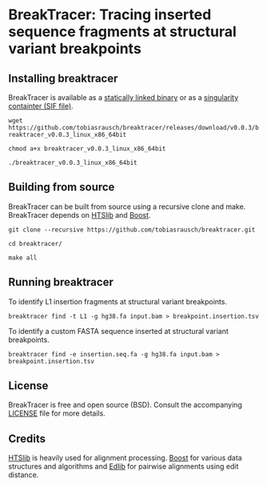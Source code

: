 # BreakTracer: Tracing inserted sequence fragments at structural variant breakpoints

## Installing breaktracer

BreakTracer is available as a [statically linked binary](https://github.com/tobiasrausch/breaktracer/releases/) or as a [singularity containter (SIF file)](https://github.com/tobiasrausch/breaktracer/releases/).

`wget https://github.com/tobiasrausch/breaktracer/releases/download/v0.0.3/breaktracer_v0.0.3_linux_x86_64bit`

`chmod a+x breaktracer_v0.0.3_linux_x86_64bit`

`./breaktracer_v0.0.3_linux_x86_64bit`

## Building from source

BreakTracer can be built from source using a recursive clone and make. BreakTracer depends on [HTSlib](https://github.com/samtools/htslib) and [Boost](https://www.boost.org/).

`git clone --recursive https://github.com/tobiasrausch/breaktracer.git`

`cd breaktracer/`

`make all`

## Running breaktracer

To identify L1 insertion fragments at structural variant breakpoints.

`breaktracer find -t L1 -g hg38.fa input.bam > breakpoint.insertion.tsv`

To identify a custom FASTA sequence inserted at structural variant breakpoints.

`breaktracer find -e insertion.seq.fa -g hg38.fa input.bam > breakpoint.insertion.tsv`

## License

BreakTracer is free and open source (BSD). Consult the accompanying [LICENSE](https://github.com/tobiasrausch/breaktracer/blob/master/LICENSE) file for more details.


## Credits

[HTSlib](https://github.com/samtools/htslib) is heavily used for alignment processing. [Boost](https://www.boost.org/) for various data structures and algorithms and [Edlib](https://github.com/Martinsos/edlib) for pairwise alignments using edit distance.
